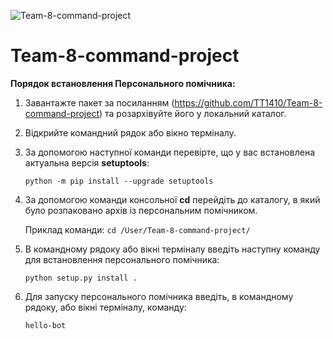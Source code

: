 ![Team-8-command-project](https://images-wixmp-ed30a86b8c4ca887773594c2.wixmp.com/f/c902a554-cc5b-4e8b-aa56-4ffb0f4770a7/d7qe9v3-3d91a928-2a00-4bff-8bc3-d2af026f800f.png?token=eyJ0eXAiOiJKV1QiLCJhbGciOiJIUzI1NiJ9.eyJzdWIiOiJ1cm46YXBwOjdlMGQxODg5ODIyNjQzNzNhNWYwZDQxNWVhMGQyNmUwIiwiaXNzIjoidXJuOmFwcDo3ZTBkMTg4OTgyMjY0MzczYTVmMGQ0MTVlYTBkMjZlMCIsIm9iaiI6W1t7InBhdGgiOiJcL2ZcL2M5MDJhNTU0LWNjNWItNGU4Yi1hYTU2LTRmZmIwZjQ3NzBhN1wvZDdxZTl2My0zZDkxYTkyOC0yYTAwLTRiZmYtOGJjMy1kMmFmMDI2ZjgwMGYucG5nIn1dXSwiYXVkIjpbInVybjpzZXJ2aWNlOmZpbGUuZG93bmxvYWQiXX0.ReQIhO8_jCrSHghNnYYc8N5SR52UZrvwUiOgRzyC4yo)
# Team-8-command-project
 
**Порядок встановлення Персонального помічника:**

1. Завантажте пакет за посиланням (https://github.com/TT1410/Team-8-command-project) та розархівуйте його у локальний каталог.
2. Відкрийте командний рядок або вікно терміналу.
3. За допомогою наступної команди перевірте, що у вас встановлена актуальна версія **setuptools**:

       python -m pip install --upgrade setuptools

4. За допомогою команди консольної **cd** перейдіть до каталогу, в який було розпаковано архів із персональним помічником.

    Приклад команди: ```cd /User/Team-8-command-project/```
        
5. В командному рядоку або вікні терміналу введіть наступну команду для встановлення персонального помічника:

       python setup.py install .

6. Для запуску персонального помічника введіть, в командному рядоку, або вікні терміналу, команду: 

       hello-bot


